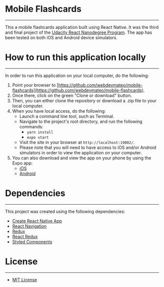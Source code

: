 # Mobile Flashcards
___

This a mobile flashcards application built using React Native.  It was the third and final project of the [Udacity React Nanodegree Program](https://www.udacity.com/course/react-nanodegree--nd019).  The app has been tested on both iOS and Android device simulators.

# How to run this application locally
___

In order to run this application on your local computer, do the following:

1. Point your browser to [https://github.com/webdevmateo/mobile-flashcards](https://github.com/webdevmateo/mobile-flashcards).
2. Once there, click on the green "Clone or download" button.
3. Then, you can either clone the repository or download a .zip file to your local computer.
4. When you have local access, do the following:
     - Launch a command line tool, such as Terminal.
     - Navigate to the project's root directory, and run the following commands:
          * `yarn install`
          * `expo start`
     - Visit the site in your browser at `http://localhost:19002/`.
     - Please note that you will need to have access to iOS and/or Android simulators in order to view the application on your computer.
5. You can also download and view the app on your phone by using the Expo app:
    - [iOS](https://itunes.apple.com/us/app/expo-client/id982107779)
    - [Android](https://play.google.com/store/apps/details?id=host.exp.exponent)

# Dependencies
___

This project was created using the following dependencies:
* [Create React Native App](https://github.com/react-community/create-react-native-app)
* [React Navigation](https://reactnavigation.org/)
* [Redux](https://redux.js.org/)
* [React Redux](https://react-redux.js.org/)
* [Styled Components](https://github.com/styled-components/styled-components)

# License
___

* [MIT License](LICENSE.txt)
